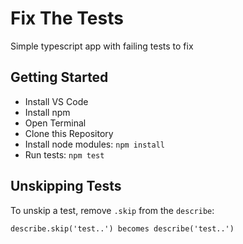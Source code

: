 # Fix The Tests

Simple typescript app with failing tests to fix

## Getting Started

 - Install VS Code
 - Install npm
 - Open Terminal
 - Clone this Repository
 - Install node modules: `npm install`
 - Run tests: `npm test`

## Unskipping Tests

To unskip a test, remove `.skip` from the `describe`:

```
describe.skip('test..') becomes describe('test..') 
```
